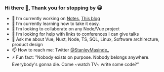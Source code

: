 ### Hi there 👋, Thank you for stopping by 😀


- 🔭 I’m currently working on [Notes](https://github.com/stanleymasinde/notes), [This blog](https://github.com/stanleymasinde/express-blog)
- 🌱 I’m currently learning how to take it easy.
- 👯 I’m looking to collaborate on any Node/Vue project
- 🤔 I’m looking for help with links to conferences I can give talks
- 💬 Ask me about Vue, Nuxt, Node, TS, SQL, Linux, Software archirecture, product design
- 📫 How to reach me: Twitter [@StanleyMasinde_](https://twitter.com/stanleymasinde)
- ⚡ Fun fact: "Nobody exists on purpose. Nobody belongs anywhere. Everybody's gonna die. Come ~watch TV~ write some code?”
